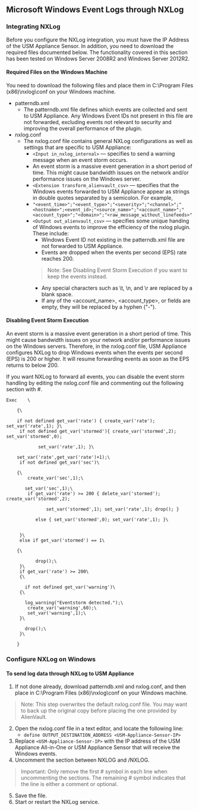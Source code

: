 ## Microsoft Windows Event Logs through NXLog

### Integrating NXLog

Before you configure the NXLog integration, you must have the IP Address of the USM Appliance Sensor. In addition, you need to download the required files documented below. The functionality covered in this section has been tested on Windows Server 2008R2 and Windows Server 2012R2.

#### Required Files on the Windows Machine

You need to download the following files and place them in C:\Program Files (x86)\nxlog\conf on your Windows machine.

- patterndb.xml
    - The patterndb.xml file defines which events are collected and sent to USM Appliance. Any Windows Event IDs not present in this file are not forwarded, excluding events not relevant to security and improving the overall performance of the plugin.
- nxlog.conf
    - The nxlog.conf file contains general NXLog configurations as well as settings that are specific to USM Appliance:
        - `<Input in_nxlog_internal>` — specifies to send a warning message when an event storm occurs.
        - An event storm is a massive event generation in a short period of time. This might cause bandwidth issues on the network and/or performance issues on the Windows server.
        - `<Extension transform_alienvault_csv>` — specifies that the Windows events forwarded to USM Appliance appear as strings in double quotes separated by a semicolon. For example,
        - `"<event_time>";"<event_type>";"<severity>";"<channel>";"<hostname>";<event_id>;"<source_name>";"<account_name>";"<account_type>";"<domain>";"<raw_message_without_linefeeds>"`
        - `<Output out_alienvault_csv>` — specifies some unique handing of Windows events to improve the efficiency of the nxlog plugin. These include:
            - Windows Event ID not existing in the patterndb.xml file are not forwarded to USM Appliance.
            - Events are dropped when the events per second (EPS) rate reaches 200.
            > Note: See Disabling Event Storm Execution if you want to keep the events instead.
            - Any special characters such as \t, \n, and \r are replaced by a blank space.
            - If any of the <account_name>, <account_type>, or <domain> fields are empty, they will be replaced by a hyphen ("-").

#### Disabling Event Storm Execution

An event storm is a massive event generation in a short period of time. This might cause bandwidth issues on your network and/or performance issues on the Windows servers. Therefore, in the nxlog.conf file, USM Appliance configures NXLog to drop Windows events when the events per second (EPS) is 200 or higher. It will resume forwarding events as soon as the EPS returns to below 200.

If you want NXLog to forward all events, you can disable the event storm handling by editing the nxlog.conf file and commenting out the following section with #.

```
Exec    \	

    {\

	if not defined get_var('rate') { create_var('rate'); set_var('rate',1); }\
	 if not defined get_var('stormed'){ create_var('stormed',2); set_var('stormed',0); 

            set_var('rate',1); }\    

	set_var('rate',get_var('rate')+1);\
	 if not defined get_var('sec')\

	{\
	    create_var('sec',1);\

	   set_var('sec',1);\
	    if get_var('rate') >= 200 { delete_var('stormed'); create_var('stormed',2); 

               set_var('stormed',1); set_var('rate',1); drop(); } 

           else { set_var('stormed',0); set_var('rate',1); }\


	 }\
	 else if get_var('stormed') == 1\

	{\

           drop();\
	 }\
	 if get_var('rate') >= 200\
	 {\

	   if not defined get_var('warning')\
	 {\

	   log_warning("Eventstorm detected.");\
	    create_var('warning',60);\
	    set_var('warning',1);\
	 }\

	   drop();\
	 }\

    }
```

### Configure NXLog on Windows

#### To send log data through NXLog to USM Appliance

1. If not done already, download patterndb.xml and nxlog.conf, and then place in C:\Program Files (x86)\nxlog\conf on your Windows machine.

> Note: This step overwrites the default nxlog.conf file. You may want to back up the original copy before placing the one provided by AlienVault.

2. Open the nxlog.conf file in a text editor, and locate the following line:
    - `define OUTPUT_DESTINATION_ADDRESS <USM-Appliance-Sensor-IP>`
3. Replace `<USM-Appliance-Sensor-IP>` with the IP address of the USM Appliance All-in-One or USM Appliance Sensor that will receive the Windows events.
4. Uncomment the section between NXLOG and /NXLOG.

> Important: Only remove the first # symbol in each line when uncommenting the sections. The remaining # symbol indicates that the line is either a comment or optional.

5. Save the file.
6. Start or restart the NXLog service.